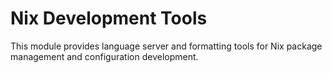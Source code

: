 # Nix Development Tools

This module provides language server and formatting tools for Nix package management and configuration development.
